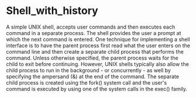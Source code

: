 # Shell_with_history
A simple UNIX shell, accepts user commands and then executes each command in a separate process. 
The shell provides the user a prompt at which the next command is entered. 
One technique for implementing a shell interface is to have the parent process first read what the user enters on the command line and then create a separate child process that performs the command. 
Unless otherwise specified, the parent process waits for the child to exit before continuing. 
However, UNIX shells typically also allow the child process to run in the background - or concurrently - as well by specifying the ampersand (&) at the end of the command. 
The separate child process is created using the fork() system call and the user's command is executed by using one of the system calls in the exec() family.
